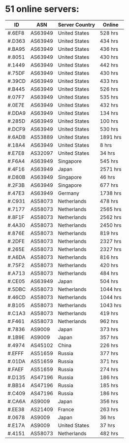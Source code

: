 # 51 online servers:

| ID | ASN | Server Country | Online |
| ------ | ------ | ------ | ------ |
| #.6EF8 | AS63949 | United States | 528 hrs |
| #.D363 | AS63949 | United States | 434 hrs |
| #.BA95 | AS63949 | United States | 436 hrs |
| #.8051 | AS63949 | United States | 430 hrs |
| #.1449 | AS63949 | United States | 442 hrs |
| #.75DF | AS63949 | United States | 430 hrs |
| #.39CD | AS63949 | United States | 433 hrs |
| #.B445 | AS63949 | United States | 526 hrs |
| #.07F7 | AS63949 | United States | 535 hrs |
| #.0E7E | AS63949 | United States | 432 hrs |
| #.DDA9 | AS63949 | United States | 134 hrs |
| #.285D | AS63949 | United States | 100 hrs |
| #.DCF9 | AS63949 | United States | 530 hrs |
| #.6ADB | AS53889 | United States | 1891 hrs |
| #.18A4 | AS63949 | United States | 8 hrs |
| #.E7E8 | AS32097 | United States | 34 hrs |
| #.F6A4 | AS63949 | Singapore | 545 hrs |
| #.4F16 | AS63949 | Japan | 2571 hrs |
| #.D80B | AS63949 | Singapore | 46 hrs |
| #.2F3B | AS63949 | Singapore | 677 hrs |
| #.47E3 | AS63949 | Germany | 1738 hrs |
| #.C931 | AS58073 | Netherlands | 478 hrs |
| #.7177 | AS58073 | Netherlands | 2565 hrs |
| #.8F1F | AS58073 | Netherlands | 2562 hrs |
| #.4A30 | AS58073 | Netherlands | 2450 hrs |
| #.876E | AS58073 | Netherlands | 819 hrs |
| #.2DFE | AS58073 | Netherlands | 2327 hrs |
| #.265E | AS58073 | Netherlands | 2327 hrs |
| #.A6DA | AS58073 | Netherlands | 816 hrs |
| #.75F2 | AS58073 | Netherlands | 420 hrs |
| #.A713 | AS58073 | Netherlands | 484 hrs |
| #.CE05 | AS63949 | Japan | 504 hrs |
| #.5DBC | AS58073 | Netherlands | 1044 hrs |
| #.46CD | AS58073 | Netherlands | 1044 hrs |
| #.B105 | AS58073 | Netherlands | 1043 hrs |
| #.C1A3 | AS58073 | Netherlands | 419 hrs |
| #.F461 | AS58073 | Netherlands | 962 hrs |
| #.7836 | AS9009 | Japan | 373 hrs |
| #.1B9E | AS9009 | Japan | 357 hrs |
| #.4974 | AS45102 | China | 226 hrs |
| #.EFFF | AS51659 | Russia | 377 hrs |
| #.01DA | AS51659 | Russia | 371 hrs |
| #.FAEF | AS51659 | Russia | 274 hrs |
| #.D135 | AS47196 | Russia | 186 hrs |
| #.BB14 | AS47196 | Russia | 185 hrs |
| #.C409 | AS47196 | Russia | 186 hrs |
| #.CA6A | AS9009 | Japan | 356 hrs |
| #.EE38 | AS21409 | France | 263 hrs |
| #.0678 | AS9009 | Japan | 36 hrs |
| #.E17A | AS9009 | United States | 37 hrs |
| #.4151 | AS58073 | Netherlands | 482 hrs |

